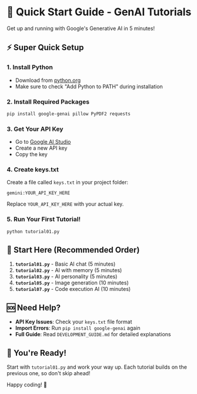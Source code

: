 # 🚀 Quick Start Guide - GenAI Tutorials

Get up and running with Google's Generative AI in 5 minutes!

## ⚡ Super Quick Setup

### 1. Install Python
- Download from [python.org](https://python.org)
- Make sure to check "Add Python to PATH" during installation

### 2. Install Required Packages
```bash
pip install google-genai pillow PyPDF2 requests
```

### 3. Get Your API Key
- Go to [Google AI Studio](https://makersuite.google.com/app/apikey)
- Create a new API key
- Copy the key

### 4. Create keys.txt
Create a file called `keys.txt` in your project folder:
```
gemini:YOUR_API_KEY_HERE
```
Replace `YOUR_API_KEY_HERE` with your actual key.

### 5. Run Your First Tutorial!
```bash
python tutorial01.py
```

## 🎯 Start Here (Recommended Order)

1. **`tutorial01.py`** - Basic AI chat (5 minutes)
2. **`tutorial02.py`** - AI with memory (5 minutes)
3. **`tutorial03.py`** - AI personality (5 minutes)
4. **`tutorial05.py`** - Image generation (10 minutes)
5. **`tutorial07.py`** - Code execution AI (10 minutes)

## 🆘 Need Help?

- **API Key Issues**: Check your `keys.txt` file format
- **Import Errors**: Run `pip install google-genai` again
- **Full Guide**: Read `DEVELOPMENT_GUIDE.md` for detailed explanations

## 🎉 You're Ready!

Start with `tutorial01.py` and work your way up. Each tutorial builds on the previous one, so don't skip ahead!

Happy coding! 🚀